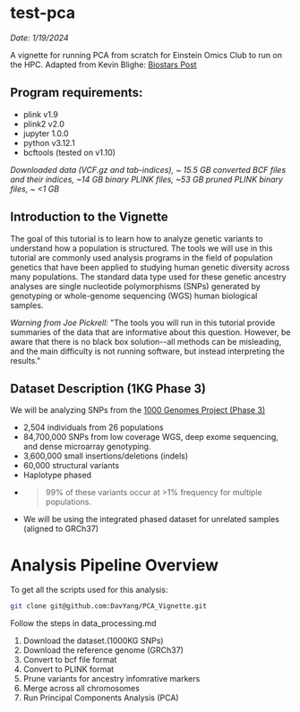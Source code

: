 # test-pca
*Date: 1/19/2024*

A vignette for running PCA from scratch for Einstein Omics Club to run on the HPC. Adapted from Kevin Blighe: [Biostars Post](https://www.biostars.org/p/335605/)

## Program requirements:
- plink v1.9
- plink2 v2.0
- jupyter 1.0.0
- python v3.12.1
- bcftools (tested on v1.10)

*Downloaded data (VCF.gz and tab-indices), ~ 15.5 GB converted BCF files and their indices, ~14 GB binary PLINK files, ~53 GB pruned PLINK binary files, ~ <1 GB*

## Introduction to the Vignette
The goal of this tutorial is to learn how to analyze genetic variants to understand how a population is structured. The tools we will use in this tutorial are commonly used analysis programs in the field of population genetics that have been applied to studying human genetic diversity across many populations. The standard data type used for these genetic ancestry analyses are single nucleotide polymorphisms (SNPs) generated by genotyping or whole-genome sequencing (WGS) human biological samples.

*Warning from Joe Pickrell:* "The tools you will run in this tutorial provide summaries of the data that are informative about this question. However, be aware that there is no black box solution--all methods can be misleading, and the main difficulty is not running software, but instead interpreting the results."

## Dataset Description (1KG Phase 3)
We will be analyzing SNPs from the [1000 Genomes Project (Phase 3)](https://www.nature.com/articles/nature15393)
- 2,504 individuals from 26 populations
- 84,700,000 SNPs from low coverage WGS, deep exome sequencing, and dense microarray genotyping.
- 3,600,000 small insertions/deletions (indels)
- 60,000 structural variants
- Haplotype phased
- >99% of these variants occur at >1% frequency for multiple populations.
- We will be using the integrated phased dataset for unrelated samples (aligned to GRCh37)

# Analysis Pipeline Overview
To get all the scripts used for this analysis:

```bash
git clone git@github.com:DavYang/PCA_Vignette.git
```

Follow the steps in data_processing.md

1) Download the dataset.(1000KG SNPs)
2) Download the reference genome (GRCh37)
3) Convert to bcf file format
4) Convert to PLINK format
5) Prune variants for ancestry infomrative markers 
6) Merge across all chromosomes
7) Run Principal Components Analysis (PCA)


